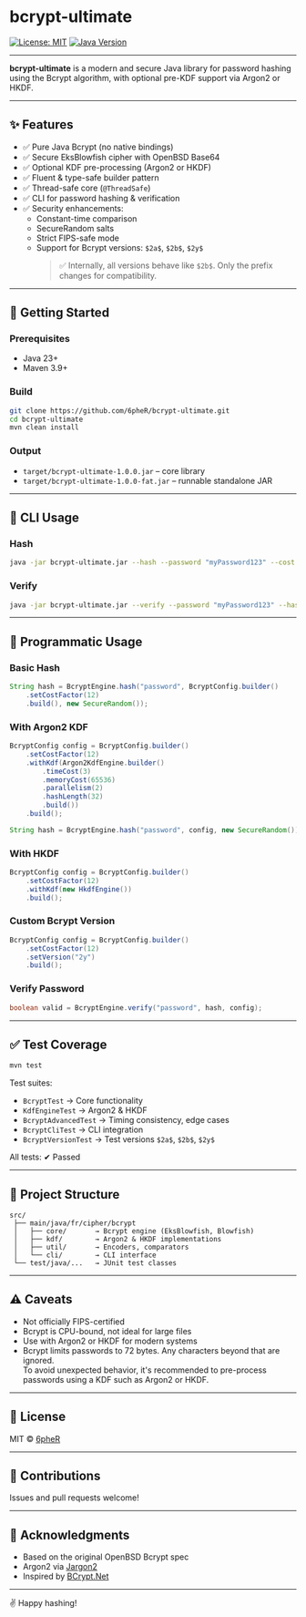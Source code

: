 # bcrypt-ultimate

[![License: MIT](https://img.shields.io/badge/License-MIT-yellow.svg)](https://opensource.org/licenses/MIT)
[![Java Version](https://img.shields.io/badge/Java-23%2B-blue)](https://www.oracle.com/java/technologies/javase-downloads.html)

---

**bcrypt-ultimate** is a modern and secure Java library for password hashing using the Bcrypt algorithm, with optional pre-KDF support via Argon2 or HKDF.

---

## ✨ Features

* ✅ Pure Java Bcrypt (no native bindings)
* ✅ Secure EksBlowfish cipher with OpenBSD Base64
* ✅ Optional KDF pre-processing (Argon2 or HKDF)
* ✅ Fluent & type-safe builder pattern
* ✅ Thread-safe core (`@ThreadSafe`)
* ✅ CLI for password hashing & verification
* ✅ Security enhancements:
  * Constant-time comparison
  * SecureRandom salts
  * Strict FIPS-safe mode
  * Support for Bcrypt versions: `$2a$`, `$2b$`, `$2y$`  
    > ✅ Internally, all versions behave like `$2b$`. Only the prefix changes for compatibility.

---

## 🚀 Getting Started

### Prerequisites

* Java 23+
* Maven 3.9+

### Build

```bash
git clone https://github.com/6pheR/bcrypt-ultimate.git
cd bcrypt-ultimate
mvn clean install
```

### Output

* `target/bcrypt-ultimate-1.0.0.jar` – core library
* `target/bcrypt-ultimate-1.0.0-fat.jar` – runnable standalone JAR

---

## 🔧 CLI Usage

### Hash

```bash
java -jar bcrypt-ultimate.jar --hash --password "myPassword123" --cost 12
```

### Verify

```bash
java -jar bcrypt-ultimate.jar --verify --password "myPassword123" --hashvalue "$2b$12$...."
```

---

## 🧪 Programmatic Usage

### Basic Hash

```java
String hash = BcryptEngine.hash("password", BcryptConfig.builder()
    .setCostFactor(12)
    .build(), new SecureRandom());
```

### With Argon2 KDF

```java
BcryptConfig config = BcryptConfig.builder()
    .setCostFactor(12)
    .withKdf(Argon2KdfEngine.builder()
        .timeCost(3)
        .memoryCost(65536)
        .parallelism(2)
        .hashLength(32)
        .build())
    .build();

String hash = BcryptEngine.hash("password", config, new SecureRandom());
```

### With HKDF

```java
BcryptConfig config = BcryptConfig.builder()
    .setCostFactor(12)
    .withKdf(new HkdfEngine())
    .build();
```

### Custom Bcrypt Version

```java
BcryptConfig config = BcryptConfig.builder()
    .setCostFactor(12)
    .setVersion("2y")
    .build();
```

### Verify Password

```java
boolean valid = BcryptEngine.verify("password", hash, config);
```

---

## ✅ Test Coverage

```bash
mvn test
```

Test suites:

- `BcryptTest` → Core functionality
- `KdfEngineTest` → Argon2 & HKDF
- `BcryptAdvancedTest` → Timing consistency, edge cases
- `BcryptCliTest` → CLI integration
- `BcryptVersionTest` → Test versions `$2a$`, `$2b$`, `$2y$`

All tests: ✔ Passed

---

## 📁 Project Structure

```text
src/
 ├── main/java/fr/cipher/bcrypt
 │   ├── core/       → Bcrypt engine (EksBlowfish, Blowfish)
 │   ├── kdf/        → Argon2 & HKDF implementations
 │   ├── util/       → Encoders, comparators
 │   └── cli/        → CLI interface
 └── test/java/...   → JUnit test classes
```

---

## ⚠ Caveats

* Not officially FIPS-certified
* Bcrypt is CPU-bound, not ideal for large files
* Use with Argon2 or HKDF for modern systems
* Bcrypt limits passwords to 72 bytes. Any characters beyond that are ignored.  
To avoid unexpected behavior, it's recommended to pre-process passwords using a KDF such as Argon2 or HKDF.

---

## 📄 License

MIT © [6pheR](https://github.com/6pheR)

---

## 🤝 Contributions

Issues and pull requests welcome!

---

## 🙌 Acknowledgments

* Based on the original OpenBSD Bcrypt spec
* Argon2 via [Jargon2](https://github.com/kosprov/jargon2-api)
* Inspired by [BCrypt.Net](https://github.com/BcryptNet/bcrypt.net)

---

✌️ Happy hashing!
